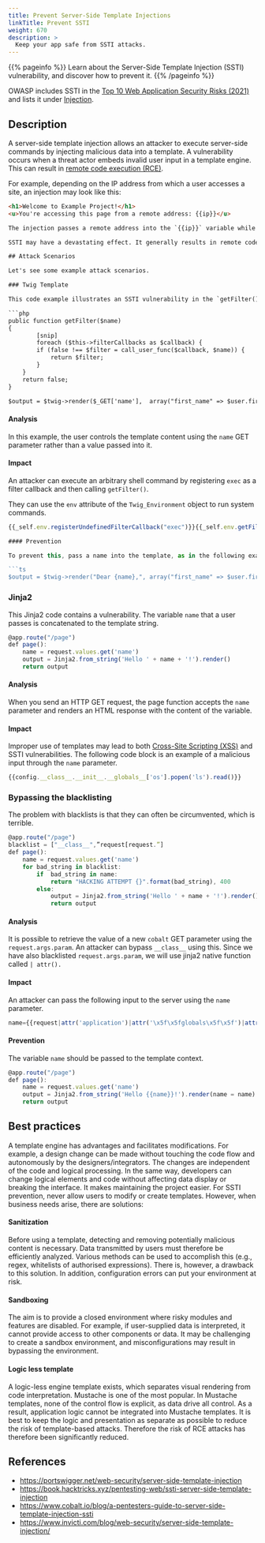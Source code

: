 ```yaml
---
title: Prevent Server-Side Template Injections
linkTitle: Prevent SSTI
weight: 670
description: >
  Keep your app safe from SSTI attacks.
---
```


{{% pageinfo %}}
Learn about the Server-Side Template Injection (SSTI) vulnerability, and discover how to prevent it.
{{% /pageinfo %}}

OWASP includes SSTI in the [Top 10 Web Application Security Risks (2021)](https://owasp.org/www-project-top-ten/) and lists it under [Injection](https://owasp.org/Top10/A03_2021-Injection/).

## Description

A server-side template injection allows an attacker to execute server-side commands by injecting malicious data into a template. A vulnerability occurs when a threat actor embeds invalid user input in a template engine. This can result in [remote code execution (RCE)](https://www.imperva.com/learn/application-security/remote-code-execution/).

For example, depending on the IP address from which a user accesses a site, an injection may look like this:

```html
<h1>Welcome to Example Project!</h1>
<u>You're accessing this page from a remote address: {{ip}}</u>

The injection passes a remote address into the `{{ip}}` variable while reusing the rest of the HTML code for every request it receives.

SSTI may have a devastating effect. It generally results in remote code execution by controlling the backend server. Even if the attacker doesn't execute any code, they may still access sensitive server data.

## Attack Scenarios

Let's see some example attack scenarios.

### Twig Template

This code example illustrates an SSTI vulnerability in the `getFilter()` function that uses `call_user_func($callback, $name)`. From the HTTP GET request, the server retrieves and executes the `name` parameter:

```php
public function getFilter($name)
{
        [snip]
        foreach ($this->filterCallbacks as $callback) {
        if (false !== $filter = call_user_func($callback, $name)) {
            return $filter;
        }
    }
    return false;
}

$output = $twig->render($_GET['name'],  array("first_name" => $user.first_name) );
```

#### Analysis

In this example, the user controls the template content using the `name` GET parameter rather than a value passed into it.

#### Impact

An attacker can execute an arbitrary shell command by registering `exec` as a filter callback and then calling `getFilter()`.

They can use the `env` attribute of the `Twig_Environment` object to run system commands.

```ts
{{_self.env.registerUndefinedFilterCallback("exec")}}{{_self.env.getFilter("id")}}

#### Prevention

To prevent this, pass a name into the template, as in the following example:

```ts
$output = $twig->render("Dear {name},", array("first_name" => $user.first_name) ); 
```
### Jinja2

This Jinja2 code contains a vulnerability. The variable `name` that a user passes is concatenated to the template string.

```ts
@app.route("/page")
def page():
    name = request.values.get('name')
    output = Jinja2.from_string('Hello ' + name + '!').render()
    return output
```

#### Analysis

When you send an HTTP GET request, the page function accepts the `name` parameter and renders an HTML response with the content of the variable.

#### Impact

Improper use of templates may lead to both [Cross-Site Scripting (XSS)](https://owasp.org/www-community/attacks/xss/) and SSTI vulnerabilities. The following code block is an example of a malicious input through the `name` parameter.

```ts
{{config.__class__.__init__.__globals__['os'].popen('ls').read()}}
```


### Bypassing the blacklisting

The problem with blacklists is that they can often be circumvented, which is terrible.
 
```ts
@app.route("/page")
blacklist = ["__class__",”request[request.”]
def page():
    name = request.values.get('name')
    for bad_string in blacklist:
        if  bad_string in name:
            return "HACKING ATTEMPT {}".format(bad_string), 400
        else:
            output = Jinja2.from_string('Hello ' + name + '!').render()
            return output    
```

#### Analysis

It is possible to retrieve the value of a new `cobalt` GET parameter using the `request.args.param`. An attacker can bypass `__class__` using this. Since we have also blacklisted `request.args.param`, we will use jinja2 native function called `| attr().` 


#### Impact

An attacker can pass the following input to the server using the `name` parameter.

```ts
name={{request|attr('application')|attr('\x5f\x5fglobals\x5f\x5f')|attr('\x5f\x5fgetitem\x5f\x5f')('\x5f\x5fbuiltins\x5f\x5f')|attr('\x5f\x5fgetitem\x5f\x5f')('\x5f\x5fimport\x5f\x5f')('os')|attr('popen')('id')|attr('read')()}}
```

#### Prevention

The variable `name` should be passed to the template context.


```ts
@app.route("/page")
def page():
    name = request.values.get('name')
    output = Jinja2.from_string('Hello {{name}}!').render(name = name)
    return output
```


## Best practices

A template engine has advantages and facilitates modifications. For example, a design change can be made without touching the code flow and autonomously by the designers/integrators. The changes are independent of the code and logical processing. In the same way, developers can change logical elements and code without affecting data display or breaking the interface. It makes maintaining the project easier.
For SSTI prevention, never allow users to modify or create templates. However, when business needs arise, there are solutions:

#### Sanitization
Before using a template, detecting and removing potentially malicious content is necessary. Data transmitted by users must therefore be efficiently analyzed. Various methods can be used to accomplish this (e.g., regex, whitelists of authorised expressions).
There is, however, a drawback to this solution. In addition, configuration errors can put your environment at risk.

#### Sandboxing
The aim is to provide a closed environment where risky modules and features are disabled. For example, if user-supplied data is interpreted, it cannot provide access to other components or data.
It may be challenging to create a sandbox environment, and misconfigurations may result in bypassing the environment.

#### Logic less template
A logic-less engine template exists, which separates visual rendering from code interpretation. Mustache is one of the most popular.
In Mustache templates, none of the control flow is explicit, as data drive all control. As a result, application logic cannot be integrated into Mustache templates. It is best to keep the logic and presentation as separate as possible to reduce the risk of template-based attacks.
Therefore the risk of RCE attacks has therefore been significantly reduced.

## References
- https://portswigger.net/web-security/server-side-template-injection
- https://book.hacktricks.xyz/pentesting-web/ssti-server-side-template-injection
- https://www.cobalt.io/blog/a-pentesters-guide-to-server-side-template-injection-ssti
- https://www.invicti.com/blog/web-security/server-side-template-injection/
